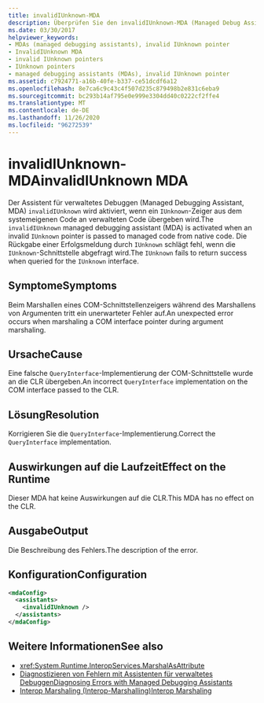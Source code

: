 ```yaml
---
title: invalidIUnknown-MDA
description: Überprüfen Sie den invalidIUnknown-MDA (Managed Debug Assistant), der aktiviert wird, wenn ein ungültiger IUnknown-Zeiger von System eigenem Code an verwalteten Code übergeben wird.
ms.date: 03/30/2017
helpviewer_keywords:
- MDAs (managed debugging assistants), invalid IUnknown pointer
- InvalidIUnknown MDA
- invalid IUnknown pointers
- IUnknown pointers
- managed debugging assistants (MDAs), invalid IUnknown pointer
ms.assetid: c7924771-a16b-40fe-b337-ce51dcdf6a12
ms.openlocfilehash: 8e7ca6c9c43c4f507d235c879498b2e831c6eba9
ms.sourcegitcommit: bc293b14af795e0e999e3304dd40c0222cf2ffe4
ms.translationtype: MT
ms.contentlocale: de-DE
ms.lasthandoff: 11/26/2020
ms.locfileid: "96272539"
---
```

# <a name="invalidiunknown-mda"></a><span data-ttu-id="6c59a-103">invalidIUnknown-MDA</span><span class="sxs-lookup"><span data-stu-id="6c59a-103">invalidIUnknown MDA</span></span>

<span data-ttu-id="6c59a-104">Der Assistent für verwaltetes Debuggen (Managed Debugging Assistant, MDA) `invalidIUnknown` wird aktiviert, wenn ein `IUnknown`-Zeiger aus dem systemeigenen Code an verwalteten Code übergeben wird.</span><span class="sxs-lookup"><span data-stu-id="6c59a-104">The `invalidIUnknown` managed debugging assistant (MDA) is activated when an invalid `IUnknown` pointer is passed to managed code from native code.</span></span> <span data-ttu-id="6c59a-105">Die Rückgabe einer Erfolgsmeldung durch `IUnknown` schlägt fehl, wenn die `IUnknown`-Schnittstelle abgefragt wird.</span><span class="sxs-lookup"><span data-stu-id="6c59a-105">The `IUnknown` fails to return success when queried for the `IUnknown` interface.</span></span>  
  
## <a name="symptoms"></a><span data-ttu-id="6c59a-106">Symptome</span><span class="sxs-lookup"><span data-stu-id="6c59a-106">Symptoms</span></span>  

 <span data-ttu-id="6c59a-107">Beim Marshallen eines COM-Schnittstellenzeigers während des Marshallens von Argumenten tritt ein unerwarteter Fehler auf.</span><span class="sxs-lookup"><span data-stu-id="6c59a-107">An unexpected error occurs when marshaling a COM interface pointer during argument marshaling.</span></span>  
  
## <a name="cause"></a><span data-ttu-id="6c59a-108">Ursache</span><span class="sxs-lookup"><span data-stu-id="6c59a-108">Cause</span></span>  

 <span data-ttu-id="6c59a-109">Eine falsche `QueryInterface`-Implementierung der COM-Schnittstelle wurde an die CLR übergeben.</span><span class="sxs-lookup"><span data-stu-id="6c59a-109">An incorrect `QueryInterface` implementation on the COM interface passed to the CLR.</span></span>  
  
## <a name="resolution"></a><span data-ttu-id="6c59a-110">Lösung</span><span class="sxs-lookup"><span data-stu-id="6c59a-110">Resolution</span></span>  

 <span data-ttu-id="6c59a-111">Korrigieren Sie die `QueryInterface`-Implementierung.</span><span class="sxs-lookup"><span data-stu-id="6c59a-111">Correct the `QueryInterface` implementation.</span></span>  
  
## <a name="effect-on-the-runtime"></a><span data-ttu-id="6c59a-112">Auswirkungen auf die Laufzeit</span><span class="sxs-lookup"><span data-stu-id="6c59a-112">Effect on the Runtime</span></span>  

 <span data-ttu-id="6c59a-113">Dieser MDA hat keine Auswirkungen auf die CLR.</span><span class="sxs-lookup"><span data-stu-id="6c59a-113">This MDA has no effect on the CLR.</span></span>  
  
## <a name="output"></a><span data-ttu-id="6c59a-114">Ausgabe</span><span class="sxs-lookup"><span data-stu-id="6c59a-114">Output</span></span>  

 <span data-ttu-id="6c59a-115">Die Beschreibung des Fehlers.</span><span class="sxs-lookup"><span data-stu-id="6c59a-115">The description of the error.</span></span>  
  
## <a name="configuration"></a><span data-ttu-id="6c59a-116">Konfiguration</span><span class="sxs-lookup"><span data-stu-id="6c59a-116">Configuration</span></span>  
  
```xml  
<mdaConfig>  
  <assistants>  
    <invalidIUnknown />  
  </assistants>  
</mdaConfig>  
```  
  
## <a name="see-also"></a><span data-ttu-id="6c59a-117">Weitere Informationen</span><span class="sxs-lookup"><span data-stu-id="6c59a-117">See also</span></span>

- <xref:System.Runtime.InteropServices.MarshalAsAttribute>
- [<span data-ttu-id="6c59a-118">Diagnostizieren von Fehlern mit Assistenten für verwaltetes Debuggen</span><span class="sxs-lookup"><span data-stu-id="6c59a-118">Diagnosing Errors with Managed Debugging Assistants</span></span>](diagnosing-errors-with-managed-debugging-assistants.md)
- [<span data-ttu-id="6c59a-119">Interop Marshaling (Interop-Marshalling)</span><span class="sxs-lookup"><span data-stu-id="6c59a-119">Interop Marshaling</span></span>](../interop/interop-marshaling.md)
